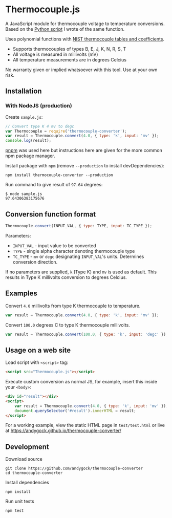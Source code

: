 # Thermocouple.js

A JavaScript module for thermocouple voltage to temperature conversions. Based on the [Python script](https://github.com/andygock/Thermocouple) I wrote of the same function.

Uses polynomial functions with [NIST thermocouple tables and coefficients](http://srdata.nist.gov/its90/main/).

- Supports thermocouples of types B, E, J, K, N, R, S, T
- All voltage is measured in millivolts (mV)
- All temperature measurements are in degrees Celcius

No warranty given or implied whatsoever with this tool. Use at your own risk.

## Installation

### With NodeJS (production)

Create `sample.js`:

```js
// Convert type K 4 mv to degc
var Thermocouple = require('thermocouple-converter');
var result = Thermocouple.convert(4.0, { type: 'k', input: 'mv' });
console.log(result);
```

[pnpm](https://pnpm.io/) was used here but instructions here are given for the more common npm package manager.

Install package with `npm` (remove `--production` to install devDependencies):

    npm install thermocouple-converter --production

Run command to give result of `97.64` degrees:

    $ node sample.js
    97.64306383175676

## Conversion function format

```js
Thermocouple.convert(INPUT_VAL, { type: TYPE, input: TC_TYPE });
```

Parameters:

- `INPUT_VAL` - input value to be converted
- `TYPE` - single alpha character denoting thermocouple type
- `TC_TYPE` - `mv` or `degc` designating `INPUT_VAL`'s units. Determines conversion direction.

If no parameters are supplied, `k` (Type K) and `mv` is used as default. This results in Type K millivolts conversion to degrees Celcius.

## Examples

Convert `4.0` millivolts from type K thermocouple to temperature.

```js
var result = Thermocouple.convert(4.0, { type: 'k', input: 'mv' });
```

Convert `100.0` degrees C to type K thermocouple millivolts.

```js
var result = Thermocouple.convert(100.0, { type: 'k', input: 'degc' });
```

## Usage on a web site

Load script with `<script>` tag:

```html
<script src="Thermocouple.js"></script>
```

Execute custom conversion as normal JS, for example, insert this inside your `<body>`:

```html
<div id="result"></div>
<script>
    var result = Thermocouple.convert(4.0, { type: 'k', input: 'mv' });
    document.querySelector('#result').innerHTML = result;
</script>
```

For a working example, view the static HTML page in `test/test.html` or live at <https://andygock.github.io/thermocouple-converter/>

## Development

Download source

    git clone https://github.com/andygock/thermocouple-converter
    cd thermocouple-converter

Install dependencies

    npm install

Run unit tests

    npm test
